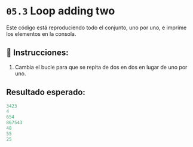 # `05.3` Loop adding two

Este código está reproduciendo todo el conjunto, uno por uno, e imprime los elementos en la consola.

## 📝 Instrucciones:

1. Cambia el bucle para que se repita de dos en dos en lugar de uno por uno.

## Resultado esperado:

```js
3423
4
654
867543
48
55
25
```